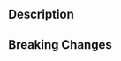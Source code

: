<!-- Please review our contributing guidelines https://github.com/echolabsdev/prism/blob/main/.github/CONTRIBUTING.md -->
## Description

## Breaking Changes
<!-- Put any breaking changes here. Remove this section if there are no breaking changes -->
